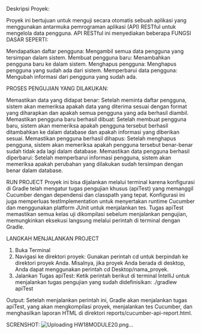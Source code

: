 Deskripsi Proyek:

Proyek ini bertujuan untuk menguji secara otomatis sebuah aplikasi yang menggunakan antarmuka pemrograman aplikasi (API) RESTful untuk mengelola data pengguna. API RESTful ini menyediakan beberapa FUNGSI DASAR SEPERTI:

Mendapatkan daftar pengguna: Mengambil semua data pengguna yang tersimpan dalam sistem.
Membuat pengguna baru: Menambahkan pengguna baru ke dalam sistem.
Menghapus pengguna: Menghapus pengguna yang sudah ada dari sistem.
Memperbarui data pengguna: Mengubah informasi dari pengguna yang sudah ada.


PROSES PENGUJIAN YANG DILAKUKAN:

Memastikan data yang didapat benar: Setelah meminta daftar pengguna, sistem akan memeriksa apakah data yang diterima sesuai dengan format yang diharapkan dan apakah semua pengguna yang ada berhasil diambil.
Memastikan pengguna baru berhasil dibuat: Setelah membuat pengguna baru, sistem akan memeriksa apakah pengguna tersebut berhasil ditambahkan ke dalam database dan apakah informasi yang diberikan sesuai.
Memastikan pengguna berhasil dihapus: Setelah menghapus pengguna, sistem akan memeriksa apakah pengguna tersebut benar-benar sudah tidak ada lagi dalam database.
Memastikan data pengguna berhasil diperbarui: Setelah memperbarui informasi pengguna, sistem akan memeriksa apakah perubahan yang dilakukan sudah tersimpan dengan benar dalam database.


RUN PROJECT
Proyek ini bisa dijalankan melalui terminal karena konfigurasi di Gradle telah mengatur tugas pengujian khusus (apiTest) yang memanggil Cucumber dengan dependensi dan classpath yang tepat. Konfigurasi ini juga memperluas testImplementation untuk menyertakan runtime Cucumber dan menggunakan platform JUnit untuk menjalankan tes. Tugas apiTest memastikan semua kelas uji dikompilasi sebelum menjalankan pengujian, memungkinkan eksekusi langsung melalui perintah di terminal dengan Gradle.

LANGKAH MENJALANKAN PROJECT
1. Buka Terminal
2. Navigasi ke direktori proyek: Gunakan perintah cd untuk berpindah ke direktori proyek Anda. Misalnya, jika proyek Anda berada di desktop, Anda dapat menggunakan perintah cd Desktop/nama_proyek.
3. Jalankan Tugas apiTest: Ketik perintah berikut di terminal IntelliJ untuk menjalankan tugas pengujian yang sudah didefinisikan: ./gradlew apiTest

Output: Setelah menjalankan perintah ini, Gradle akan menjalankan tugas apiTest, yang akan mengkompilasi proyek, menjalankan tes Cucumber, dan menghasilkan laporan HTML di direktori reports/cucumber-api-report.html.

SCRENSHOT:
![Uploading HW18MODULE20.png…]()
